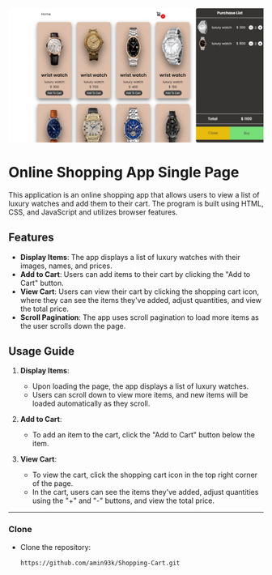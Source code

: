 <img src="img/main.jpg">

# Online Shopping App Single Page

This application is an online shopping app that allows users to view a list of luxury watches and add them to their cart. The program is built using HTML, CSS, and JavaScript and utilizes browser features.

## Features
- **Display Items**: The app displays a list of luxury watches with their images, names, and prices.
- **Add to Cart**: Users can add items to their cart by clicking the "Add to Cart" button.
- **View Cart**: Users can view their cart by clicking the shopping cart icon, where they can see the items they've added, adjust quantities, and view the total price.
- **Scroll Pagination**: The app uses scroll pagination to load more items as the user scrolls down the page.

## Usage Guide
1. **Display Items**:
    - Upon loading the page, the app displays a list of luxury watches.
    - Users can scroll down to view more items, and new items will be loaded automatically as they scroll.

2. **Add to Cart**:
    - To add an item to the cart, click the "Add to Cart" button below the item.

3. **View Cart**:
    - To view the cart, click the shopping cart icon in the top right corner of the page.
    - In the cart, users can see the items they've added, adjust quantities using the "+" and "-" buttons, and view the total price.
    

---

### Clone

- Clone the repository:
   ```bash
   https://github.com/amin93k/Shopping-Cart.git
